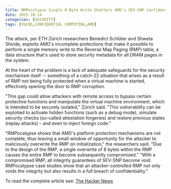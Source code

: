 ```yaml
---
title: RMPocalypse Single 8-Byte Write Shatters AMD's SEV-SNP Confidential Computing
date: 2025-10-14
categories: [SECURITY]
tags: [VULNS,CONFIDENTIAL COMPUTING,AMD]
---
```


The attack, per ETH Zürich researchers Benedict Schlüter and Shweta Shinde, exploits AMD's incomplete protections that make it possible to perform a single memory write to the Reverse Map Paging (RMP) table, a data structure that's used to store security metadata for all DRAM pages in the system.

At the heart of the problem is a lack of adequate safeguards for the security mechanism itself -- something of a catch-22 situation that arises as a result of RMP not being fully protected when a virtual machine is started, effectively opening the door to RMP corruption.

"This gap could allow attackers with remote access to bypass certain protective functions and manipulate the virtual machine environment, which is intended to be securely isolated," Zürich said. "This vulnerability can be exploited to activate hidden functions (such as a debug mode), simulate security checks (so-called attestation forgeries) and restore previous states (replay attacks) – and even to inject foreign code."

"RMPocalypse shows that AMD's platform protection mechanisms are not complete, thus leaving a small window of opportunity for the attacker to maliciously overwrite the RMP on initialization," the researchers said. "Due to the design of the RMP, a single overwrite of 8 bytes within the RMP causes the entire RMP to become subsequently compromised."  "With a compromised RMP, all integrity guarantees of SEV-SNP become void. RMPocalypse case studies show that an attacker-controlled RMP not only voids the integrity but also results in a full breach of confidentiality."

To read the complete article see: [The Hacker News](https://thehackernews.com/2025/10/rmpocalypse-single-8-byte-write.html)